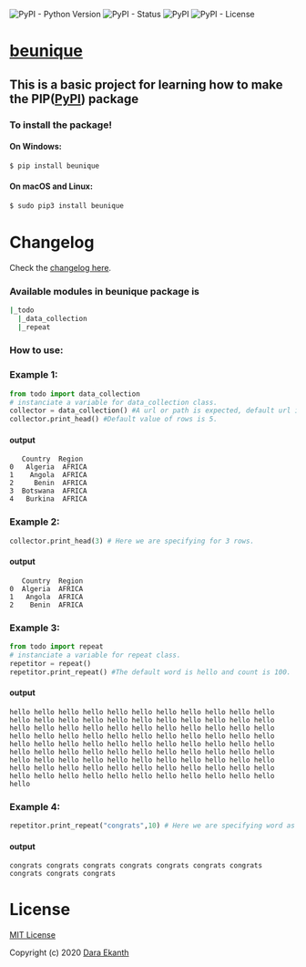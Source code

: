 ![PyPI - Python Version](https://img.shields.io/pypi/pyversions/beunique)  ![PyPI - Status](https://img.shields.io/pypi/status/beunique)  ![PyPI](https://img.shields.io/pypi/v/beunique) ![PyPI - License](https://img.shields.io/pypi/l/beunique)
# [beunique]

## This is a basic project for learning how to make the PIP([PyPI]) package

### To install the package!
#### On Windows:
```bash 
$ pip install beunique
```
#### On macOS and Linux:
```bash
$ sudo pip3 install beunique
```

# Changelog

Check the [changelog here].
### Available modules in beunique package is
```bash
|_todo
  |_data_collection
  |_repeat
```
### How to use:
### Example 1:
```python
from todo import data_collection
# instanciate a variable for data_collection class.
collector = data_collection() #A url or path is expected, default url is 'https://raw.githubusercontent.com/cs109/2014_data/master/countries.csv'
collector.print_head() #Default value of rows is 5.
```
#### output 
```text
   Country  Region
0   Algeria  AFRICA
1    Angola  AFRICA
2     Benin  AFRICA
3  Botswana  AFRICA
4   Burkina  AFRICA
```
### Example 2:
```python
collector.print_head(3) # Here we are specifying for 3 rows.
```
#### output
```text
   Country  Region
0  Algeria  AFRICA
1   Angola  AFRICA
2    Benin  AFRICA
```
### Example 3:
```python
from todo import repeat
# instanciate a variable for repeat class.
repetitor = repeat() 
repetitor.print_repeat() #The default word is hello and count is 100.
```
#### output
```text
hello hello hello hello hello hello hello hello hello hello hello hello hello hello hello hello hello hello hello hello hello hello hello hello hello hello hello hello hello hello hello hello hello hello hello hello hello hello hello hello hello hello hello hello hello hello hello hello hello hello hello hello hello hello hello hello hello hello hello hello hello hello hello hello hello hello hello hello hello hello hello hello hello hello hello hello hello hello hello hello hello hello hello hello hello hello hello hello hello hello hello hello hello hello hello hello hello hello hello hello
```
### Example 4:
```python
repetitor.print_repeat("congrats",10) # Here we are specifying word as congrats for 10 times.
```
#### output
```text
congrats congrats congrats congrats congrats congrats congrats congrats congrats congrats
```

# License
[MIT License]

Copyright (c) 2020 [Dara Ekanth]

[PyPI]: https://pypi.org/
[changelog here]: https://github.com/Dara-Ekanth/todo_custom_package/releases
[beunique]: https://pypi.org/project/beunique/
[MIT License]: https://github.com/Dara-Ekanth/todo_custom_package/blob/master/LICENSE
[Dara Ekanth]: https://github.com/Dara-Ekanth/ 